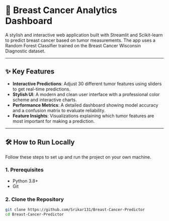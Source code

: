 # 🔬 Breast Cancer Analytics Dashboard

A stylish and interactive web application built with Streamlit and Scikit-learn to predict breast cancer based on tumor measurements. The app uses a Random Forest Classifier trained on the Breast Cancer Wisconsin Diagnostic dataset.

---

## ✨ Key Features

- **Interactive Predictions**: Adjust 30 different tumor features using sliders to get real-time predictions.
- **Stylish UI**: A modern and clean user interface with a professional color scheme and interactive charts.
- **Performance Metrics**: A detailed dashboard showing model accuracy and a confusion matrix to evaluate reliability.
- **Feature Insights**: Visualizations explaining which tumor features are most important for making a prediction.

---

## 🛠️ How to Run Locally

Follow these steps to set up and run the project on your own machine.

### 1. Prerequisites
- Python 3.8+
- Git

### 2. Clone the Repository
```bash
git clone https://github.com/Srikar131/Breast-Cancer-Predictor
cd Breast-Cancer-Predictor
